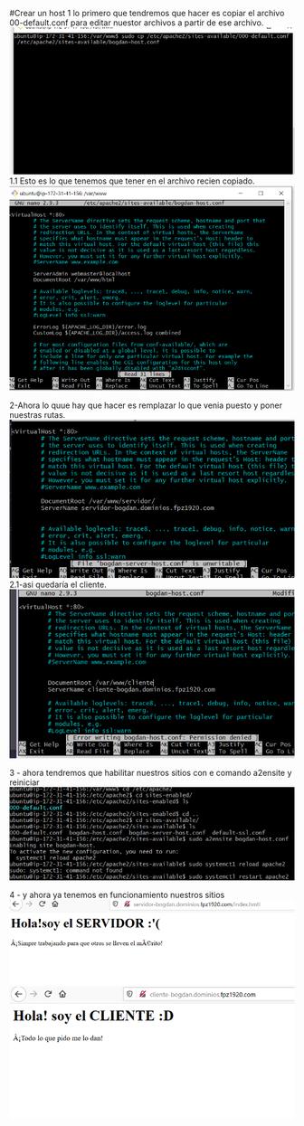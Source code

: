 #Crear un host 
1 lo primero que tendremos que hacer es copiar el archivo 00-default.conf
para editar nuestor archivos a partir de ese archivo.
![prueba](host1.png)
1.1
Esto es lo que tenemos que tener en el archivo recien copiado.
![prueba](host2.png)

2-Ahora lo quue hay que hacer es remplazar lo que venia puesto y poner nuestras rutas. 
![prueba](host3.png)
2.1-asi quedaría el cliente.
![prueba](host3.1.png)


3 - ahora tendremos que habilitar nuestros sitios con e comando a2ensite y reiniciar 
![prueba](host4.png)

4 -  y ahora ya tenemos en funcionamiento nuestros sitios 
![prueba](host5.png)
![prueba](host6.png)